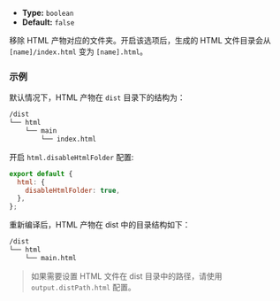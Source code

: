 - **Type:** `boolean`
- **Default:** `false`

移除 HTML 产物对应的文件夹。开启该选项后，生成的 HTML 文件目录会从 `[name]/index.html` 变为 `[name].html`。

### 示例

默认情况下，HTML 产物在 `dist` 目录下的结构为：

```bash
/dist
└── html
    └── main
        └── index.html
```

开启 `html.disableHtmlFolder` 配置:

```js
export default {
  html: {
    disableHtmlFolder: true,
  },
};
```

重新编译后，HTML 产物在 dist 中的目录结构如下：

```bash
/dist
└── html
    └── main.html
```

> 如果需要设置 HTML 文件在 dist 目录中的路径，请使用 `output.distPath.html` 配置。
